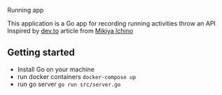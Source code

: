 Running app

This application is a Go app for recording running activities throw an API
Inspired by [dev.to](https://dev.to/michinoins/building-a-crud-app-with-mysql-gorm-echo-and-clean-architecture-in-go-h6d) article from [Mikiya Ichino](https://github.com/michinoins)

## Getting started
- Install Go on your machine
- run docker containers `docker-compose up`
- run go server `go run src/server.go`
